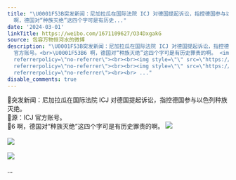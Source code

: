 ```yaml
---
title: "\U0001F53B突发新闻：尼加拉瓜在国际法院 ICJ 对德国提起诉讼，指控德国参与以色列种族灭绝。\U0001F53B源：ICJ 官方账号。\U0001F53B6
  啊，德国对“种族灭绝”这四个字可是有历史..."
date: '2024-03-01'
linkTitle: https://weibo.com/1671109627/O34DxgakG
source: 包容万物恒河水的微博
description: "\U0001F53B突发新闻：尼加拉瓜在国际法院 ICJ 对德国提起诉讼，指控德国参与以色列种族灭绝。<br>\U0001F53B源：ICJ
  官方账号。<br>\U0001F53B6 啊，德国对“种族灭绝”这四个字可是有历史罪责的啊。 <img style=\"\" src=\"https://tvax3.sinaimg.cn/large/639b1bfbly1hnc4p8gmg9j20zu18ce7i.jpg\"
  referrerpolicy=\"no-referrer\"><br><br><img style=\"\" src=\"https://tvax1.sinaimg.cn/large/639b1bfbly1hnc4qluiqzj20fh0ouwov.jpg\"
  referrerpolicy=\"no-referrer\"><br><br><img style=\"\" src=\"https://tvax1.sinaimg.cn/large/639b1bfbly1hnc4s3oxo1j20zb17pqsu.jpg\"
  referrerpolicy=\"no-referrer\"><br><br> ..."
disable_comments: true
---
```

🔻突发新闻：尼加拉瓜在国际法院 ICJ 对德国提起诉讼，指控德国参与以色列种族灭绝。<br>🔻源：ICJ 官方账号。<br>🔻6 啊，德国对“种族灭绝”这四个字可是有历史罪责的啊。 <img style="" src="https://tvax3.sinaimg.cn/large/639b1bfbly1hnc4p8gmg9j20zu18ce7i.jpg" referrerpolicy="no-referrer"><br><br><img style="" src="https://tvax1.sinaimg.cn/large/639b1bfbly1hnc4qluiqzj20fh0ouwov.jpg" referrerpolicy="no-referrer"><br><br><img style="" src="https://tvax1.sinaimg.cn/large/639b1bfbly1hnc4s3oxo1j20zb17pqsu.jpg" referrerpolicy="no-referrer"><br><br> ...
